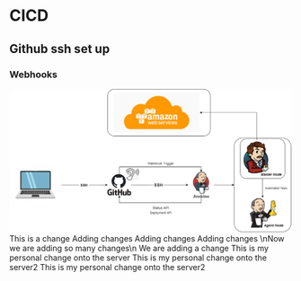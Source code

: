# CICD
## Github ssh set up
### Webhooks
![](images/CICD.png)
This is a change
Adding changes
Adding changes
Adding changes
\nNow we are adding so many changes\n
We are adding a change
This is my personal change onto the server
This is my personal change onto the server2
This is my personal change onto the server2
